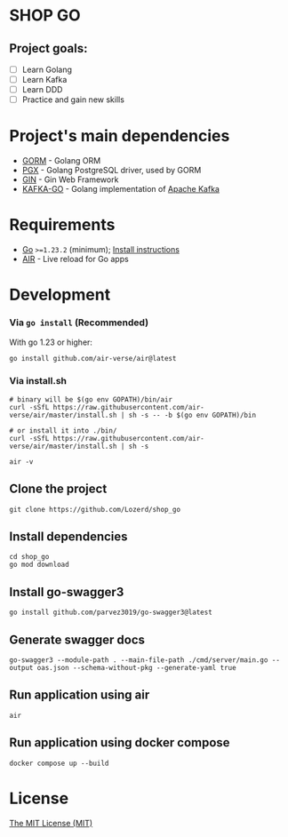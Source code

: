 # SHOP GO

## Project goals:
- [ ] Learn Golang
- [ ] Learn Kafka
- [ ] Learn DDD
- [ ] Practice and gain new skills

# Project's main dependencies
- [GORM](https://gorm.io/) - Golang ORM
- [PGX](https://github.com/jackc/pgx) - Golang PostgreSQL driver, used by GORM
- [GIN](https://gin-gonic.com/) - Gin Web Framework
- [KAFKA-GO](https://github.com/segmentio/kafka-go) - Golang implementation of [Apache Kafka](https://kafka.apache.org/)

# Requirements
- [Go](https://go.dev/) `>=1.23.2` (minimum); [Install instructions](https://go.dev/doc/install)
- [AIR](https://github.com/air-verse/air) - Live reload for Go apps

# Development

### Via `go install` (Recommended)

With go 1.23 or higher:

```bash
go install github.com/air-verse/air@latest
```

### Via install.sh

```shell
# binary will be $(go env GOPATH)/bin/air
curl -sSfL https://raw.githubusercontent.com/air-verse/air/master/install.sh | sh -s -- -b $(go env GOPATH)/bin

# or install it into ./bin/
curl -sSfL https://raw.githubusercontent.com/air-verse/air/master/install.sh | sh -s

air -v
```

## Clone the project
```console
git clone https://github.com/Lozerd/shop_go
```

## Install dependencies
```console
cd shop_go
go mod download
```

## Install go-swagger3
```console
go install github.com/parvez3019/go-swagger3@latest
```

## Generate swagger docs
```console
go-swagger3 --module-path . --main-file-path ./cmd/server/main.go --output oas.json --schema-without-pkg --generate-yaml true
```

## Run application using air
```console
air
```

## Run application using docker compose
```console
docker compose up --build
```

# License
[The MIT License (MIT)](License)
